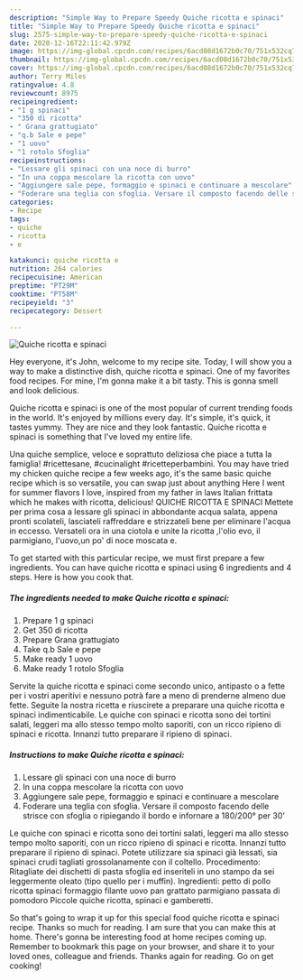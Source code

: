 ```yaml
---
description: "Simple Way to Prepare Speedy Quiche ricotta e spinaci"
title: "Simple Way to Prepare Speedy Quiche ricotta e spinaci"
slug: 2575-simple-way-to-prepare-speedy-quiche-ricotta-e-spinaci
date: 2020-12-16T22:11:42.979Z
image: https://img-global.cpcdn.com/recipes/6acd08d1672b0c70/751x532cq70/quiche-ricotta-e-spinaci-recipe-main-photo.jpg
thumbnail: https://img-global.cpcdn.com/recipes/6acd08d1672b0c70/751x532cq70/quiche-ricotta-e-spinaci-recipe-main-photo.jpg
cover: https://img-global.cpcdn.com/recipes/6acd08d1672b0c70/751x532cq70/quiche-ricotta-e-spinaci-recipe-main-photo.jpg
author: Terry Miles
ratingvalue: 4.8
reviewcount: 8975
recipeingredient:
- "1 g spinaci"
- "350 di ricotta"
- " Grana grattugiato"
- "q.b Sale e pepe"
- "1 uovo"
- "1 rotolo Sfoglia"
recipeinstructions:
- "Lessare gli spinaci con una noce di burro"
- "In una coppa mescolare la ricotta con uovo"
- "Aggiungere sale pepe, formaggio e spinaci e continuare a mescolare"
- "Foderare una teglia con sfoglia. Versare il composto facendo delle strisce con sfoglia o ripiegando il bordo e infornare a 180/200° per 30&#39;"
categories:
- Recipe
tags:
- quiche
- ricotta
- e

katakunci: quiche ricotta e 
nutrition: 264 calories
recipecuisine: American
preptime: "PT29M"
cooktime: "PT58M"
recipeyield: "3"
recipecategory: Dessert

---
```



![Quiche ricotta e spinaci](https://img-global.cpcdn.com/recipes/6acd08d1672b0c70/751x532cq70/quiche-ricotta-e-spinaci-recipe-main-photo.jpg)

Hey everyone, it's John, welcome to my recipe site. Today, I will show you a way to make a distinctive dish, quiche ricotta e spinaci. One of my favorites food recipes. For mine, I'm gonna make it a bit tasty. This is gonna smell and look delicious.

Quiche ricotta e spinaci is one of the most popular of current trending foods in the world. It's enjoyed by millions every day. It's simple, it's quick, it tastes yummy. They are nice and they look fantastic. Quiche ricotta e spinaci is something that I've loved my entire life.

Una quiche semplice, veloce e soprattuto deliziosa che piace a tutta la famiglia! #ricettesane, #cucinalight #ricetteperbambini. You may have tried my chicken quiche recipe a few weeks ago, it&#39;s the same basic quiche recipe which is so versatile, you can swap just about anything Here I went for summer flavors I love, inspired from my father in laws Italian frittata which he makes with ricotta, delicious! QUICHE RICOTTA E SPINACI Mettete per prima cosa a lessare gli spinaci in abbondante acqua salata, appena pronti scolateli, lasciateli raffreddare e strizzateli bene per eliminare l&#39;acqua in eccesso. Versateli ora in una ciotola e unite la ricotta ,l&#39;olio evo, il parmigiano, l&#39;uovo,un po&#39; di noce moscata e.


To get started with this particular recipe, we must first prepare a few ingredients. You can have quiche ricotta e spinaci using 6 ingredients and 4 steps. Here is how you cook that.

<!--inarticleads1-->

##### The ingredients needed to make Quiche ricotta e spinaci:

1. Prepare 1 g spinaci
1. Get 350 di ricotta
1. Prepare  Grana grattugiato
1. Take q.b Sale e pepe
1. Make ready 1 uovo
1. Make ready 1 rotolo Sfoglia


Servite la quiche ricotta e spinaci come secondo unico, antipasto o a fette per i vostri aperitivi e nessuno potrà fare a meno di prenderne almeno due fette. Seguite la nostra ricetta e riuscirete a preparare una quiche ricotta e spinaci indimenticabile. Le quiche con spinaci e ricotta sono dei tortini salati, leggeri ma allo stesso tempo molto saporiti, con un ricco ripieno di spinaci e ricotta. Innanzi tutto preparare il ripieno di spinaci. 

<!--inarticleads2-->

##### Instructions to make Quiche ricotta e spinaci:

1. Lessare gli spinaci con una noce di burro
1. In una coppa mescolare la ricotta con uovo
1. Aggiungere sale pepe, formaggio e spinaci e continuare a mescolare
1. Foderare una teglia con sfoglia. Versare il composto facendo delle strisce con sfoglia o ripiegando il bordo e infornare a 180/200° per 30&#39;


Le quiche con spinaci e ricotta sono dei tortini salati, leggeri ma allo stesso tempo molto saporiti, con un ricco ripieno di spinaci e ricotta. Innanzi tutto preparare il ripieno di spinaci. Potete utilizzare sia spinaci già lessati, sia spinaci crudi tagliati grossolanamente con il coltello. Procedimento: Ritagliate dei dischetti di pasta sfoglia ed inseriteli in uno stampo da sei leggermente oleato (tipo quello per i muffin). Ingredienti: petto di pollo ricotta spinaci formaggio filante uovo pan grattato parmigiano passata di pomodoro Piccole quiche ricotta, spinaci e gamberetti. 

So that's going to wrap it up for this special food quiche ricotta e spinaci recipe. Thanks so much for reading. I am sure that you can make this at home. There's gonna be interesting food at home recipes coming up. Remember to bookmark this page on your browser, and share it to your loved ones, colleague and friends. Thanks again for reading. Go on get cooking!
